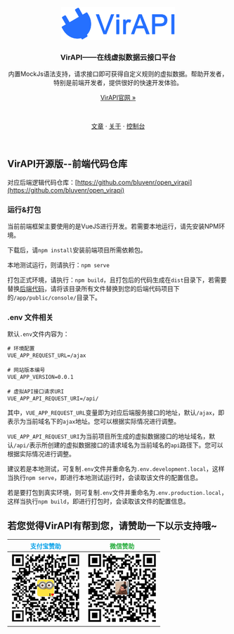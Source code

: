 <div style="text-align:center;" align="center">

<img src="http://raw.githubusercontent.com/bluvenr/open_virapi_front_end/master/src/assets/logo.png" alt="VirAPI LOGO" style="width:260px;">

<h3>VirAPI——在线虚拟数据云接口平台</h3>

内置MockJs语法支持，请求接口即可获得自定义规则的虚拟数据。帮助开发者，特别是前端开发者，提供很好的快速开发体验。

[VirAPI官网  »](http://www.virapi.com/?_from=github)

<br/>

[文章](http://www.virapi.com/article.html?_from=github)
·
[关于](http://www.virapi.com/about.html?_from=github)
·
[控制台](http://console.virapi.com/?_from=github)

</div>
<br/>

## VirAPI开源版--前端代码仓库

对应后端逻辑代码仓库：[https://github.com/bluvenr/open_virapi](https://github.com/bluvenr/open_virapi)

### 运行&打包
当前前端框架主要使用的是VueJS进行开发。若需要本地运行，请先安装NPM环境。

下载后，请`npm install`安装前端项目所需依赖包。

本地测试运行，则请执行：`npm serve`

打包正式环境，请执行：`npm build`，且打包后的代码生成在`dist`目录下，若需要替换[后端代码](https://github.com/bluvenr/open_virapi)，请将该目录所有文件替换到您的后端代码项目下的`/app/public/console/`目录下。

### .env 文件相关

默认`.env`文件内容为：

```
# 环境配置
VUE_APP_REQUEST_URL=/ajax

# 网站版本编号
VUE_APP_VERSION=0.0.1

# 虚拟API接口请求URI
VUE_APP_API_REQUEST_URI=/api/
```

其中，`VUE_APP_REQUEST_URL`变量即为对应后端服务接口的地址，默认`/ajax`，即表示为当前域名下的`ajax`地址。您可以根据实际情况进行调整。

`VUE_APP_API_REQUEST_URI`为当前项目所生成的虚拟数据接口的地址域名，默认`/api/`表示所创建的虚拟数据接口的请求域名为当前域名的`api`路径下。您可以根据实际情况进行调整。

建议若是本地测试，可复制`.env`文件并重命名为`.env.development.local`，这样当执行`npm serve`，即进行本地测试运行时，会读取该文件的配置信息。

若是要打包到真实环境，则可复制`.env`文件并重命名为`.env.production.local`，这样当执行`npm build`，即进行打包时，会读取该文件的配置信息。


## 若您觉得VirAPI有帮到您，请赞助一下以示支持哦~

| <div style="text-align:center;color:#019fe8;">支付宝赞助</div> | <div style="text-align:center;color:#22ab39;">微信赞助</div> |
| --------- | --------- |
| <img src="http://raw.githubusercontent.com/bluvenr/open_virapi_front_end/master/src/assets/sponsor/alipay_qr_code.png" alt="支付宝赞助" style="width:160px;"> | <img src="http://raw.githubusercontent.com/bluvenr/open_virapi_front_end/master/src/assets/sponsor/wxpay_qr_code.png" alt="微信赞助" style="width:160px;"> |
